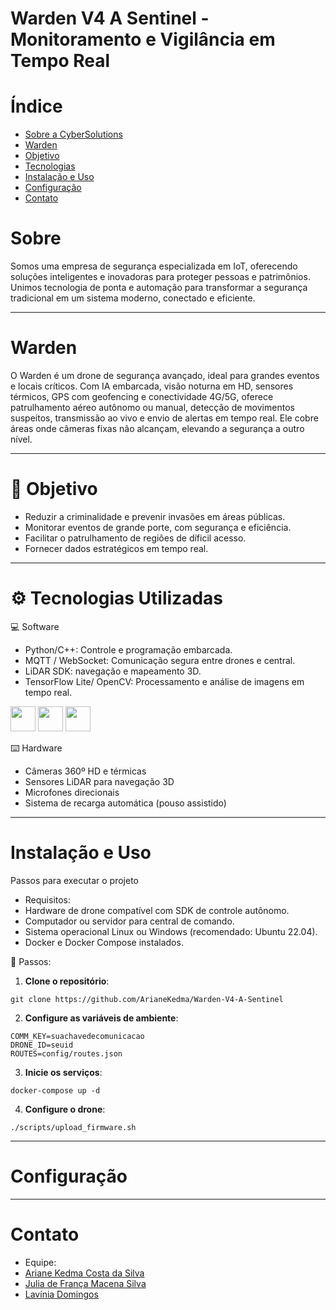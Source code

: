# Warden V4 A Sentinel -  Monitoramento e Vigilância em Tempo Real

# Índice

- [Sobre a CyberSolutions](#sobre)
- [Warden](#warden)
- [Objetivo](#objetivo)
- [Tecnologias](#tecnologiasUtilizadas)
- [Instalação e Uso](#InstalaçãoeUso)
- [Configuração](#configuração)
- [Contato](#contato)

# Sobre 

Somos uma empresa de segurança especializada em IoT, oferecendo soluções inteligentes e inovadoras para proteger pessoas e patrimônios. 
Unimos tecnologia de ponta e automação para transformar a segurança tradicional em um sistema moderno, conectado e eficiente.

---

# Warden 

O Warden é um drone de segurança avançado, ideal para grandes eventos e locais críticos. Com IA embarcada, visão noturna em HD, sensores térmicos, GPS com geofencing e conectividade 4G/5G, 
oferece patrulhamento aéreo autônomo ou manual, detecção de movimentos suspeitos, transmissão ao vivo e envio de alertas em tempo real. 
Ele cobre áreas onde câmeras fixas não alcançam, elevando a segurança a outro nível.

---

# 🎯 Objetivo

- Reduzir a criminalidade e prevenir invasões em áreas públicas.
- Monitorar eventos de grande porte, com segurança e eficiência.
- Facilitar o patrulhamento de regiões de díficil acesso.
- Fornecer dados estratégicos em tempo real.

---

# ⚙️ Tecnologias Utilizadas

💻 Software
- Python/C++: Controle e programação embarcada.
- MQTT / WebSocket: Comunicação segura entre drones e central.
- LiDAR SDK: navegação e mapeamento 3D.
- TensorFlow Lite/ OpenCV: Processamento e análise de imagens em tempo real.

<p align="left">
  <img src="https://cdn.jsdelivr.net/gh/devicons/devicon/icons/python/python-original.svg" width="40" />
  <img src="https://cdn.jsdelivr.net/gh/devicons/devicon/icons/cplusplus/cplusplus-original.svg" width="40" />
  <img src="https://cdn.jsdelivr.net/gh/devicons/devicon/icons/tensorflow/tensorflow-original.svg" width="40" />
</p>

⌨️ Hardware
- Câmeras 360º HD e térmicas
- Sensores LiDAR para navegação 3D
- Microfones direcionais
- Sistema de recarga automática (pouso assistido)

---

# Instalação e Uso

Passos para executar o projeto

- Requisitos:
- Hardware de drone compatível com SDK de controle autônomo.
- Computador ou servidor para central de comando.
- Sistema operacional Linux ou Windows (recomendado: Ubuntu 22.04).
- Docker e Docker Compose instalados.

👣 Passos:

1. **Clone o repositório**:
 
```
git clone https://github.com/ArianeKedma/Warden-V4-A-Sentinel
```

2. **Configure as variáveis de ambiente**:

```
COMM_KEY=suachavedecomunicacao
DRONE_ID=seuid
ROUTES=config/routes.json
```

3. **Inicie os serviços**:

```
docker-compose up -d
```

4. **Configure o drone**:

```
./scripts/upload_firmware.sh
```

---

# Configuração

---

# Contato

- Equipe:
- [Ariane Kedma Costa da Silva](https://github.com/ArianeKedma)
- [Julia de França Macena Silva](https://github.com/Macenaaa)
- [Lavínia Domingos](https://github.com/laviDomingos)
